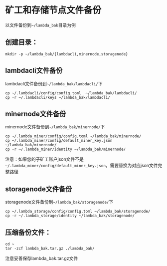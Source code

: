 
# 矿工和存储节点文件备份
 
以文件备份到`~/lambda_bak`目录为例  
## 创建目录：
```
mkdir -p ~/lambda_bak/{lambdacli,minernode,storagenode}
```

## lambdacli文件备份
lambdacli文件备份到`~/lambda_bak/lambdacli/`下
```
cp ~/.lambdacli/config/config.toml  ~/lambda_bak/lambdacli/
cp -r ~/.lambdacli/keys ~/lambda_bak/lambdacli/
```

## minernode文件备份
minernode文件备份到`~/lambda_bak/minernode/`下
```
cp ~/.lambda_miner/config/config.toml ~/lambda_bak/minernode/
cp ~/.lambda_miner/config/default_miner_key.json ~/lambda_bak/minernode/
cp -r ~/.lambda_miner/identity ~/lambda_bak/minernode/
```
注意：如果您的子矿工账户json文件不是`~/.lambda_miner/config/default_miner_key.json`，需要替换为对应json文件完整路径

## storagenode文件备份
storagenode文件备份到`~/lambda_bak/storagenode/`下
```
cp ~/.lambda_storage/config/config.toml ~/lambda_bak/storagenode/
cp -r ~/.lambda_storage/identity ~/lambda_bak/storagenode/
```

## 压缩备份文件：
```
cd ~
tar -zcf lambda_bak.tar.gz ./lambda_bak/
```
注意妥善保存lambda_bak.tar.gz文件



